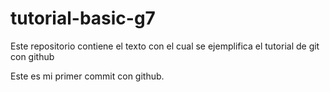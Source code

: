 # tutorial-basic-g7
Este repositorio contiene el texto con el cual se ejemplifica el tutorial de git con github

Este es mi primer commit con github.
